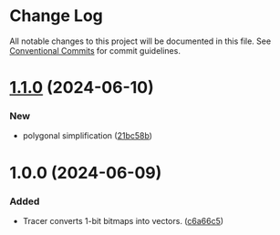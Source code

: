 # Change Log

All notable changes to this project will be documented in this file.
See [Conventional Commits](https://conventionalcommits.org) for commit guidelines.

# [1.1.0](https://github.com/32bitkid/watercolorizer/compare/@watercolorizer/tracer@1.0.0...@watercolorizer/tracer@1.1.0) (2024-06-10)

### New

- polygonal simplification ([21bc58b](https://github.com/32bitkid/watercolorizer/commit/21bc58b65d6ef9c4ef924c45668fc6214431a26d))

# 1.0.0 (2024-06-09)

### Added

- Tracer converts 1-bit bitmaps into vectors. ([c6a66c5](https://github.com/32bitkid/watercolorizer/commit/c6a66c54a98884c2adff3055c6e46ab3b4101dca))
